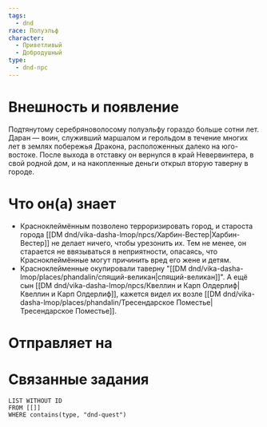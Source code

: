 ```yaml
---
tags:
  - dnd
race: Полуэльф
character:
  - Приветливый
  - Добродушный
type:
  - dnd-npc
---
```

# Внешность и появление

 Подтянутому серебряноволосому полуэльфу гораздо больше сотни лет. Даран — воин, служивший маршалом и герольдом в течение многих лет в землях побережья Дракона, расположенных далеко на юго-востоке. После выхода в отставку он вернулся в край Невервинтера, в свой родной дом, и на накопленные деньги открыл вторую таверну в городе.



# Что он(а) знает

- Красноклеймённым позволено терроризировать город, и староста города [[DM dnd/vika-dasha-lmop/npcs/Харбин-Вестер|Харбин-Вестер]] не делает ничего, чтобы урезонить их. Тем не менее, он старается не ввязываться в неприятности, опасаясь, что Красноклеймённые могут причинить вред его жене и детям.
- Красноклейменные окупировали таверну "[[DM dnd/vika-dasha-lmop/places/phandalin/спящий-великан|спящий-великан]]". А ещё сын [[DM dnd/vika-dasha-lmop/npcs/Квеллин и Карп Олдерлиф|Квеллин и Карп Олдерлиф]], кажется видел их возле [[DM dnd/vika-dasha-lmop/places/phandalin/Тресендарское Поместье|Тресендарское Поместье]]. 

# Отправляет на



# Cвязанные задания


```dataview
LIST WITHOUT ID
FROM [[]]
WHERE contains(type, "dnd-quest")
```
